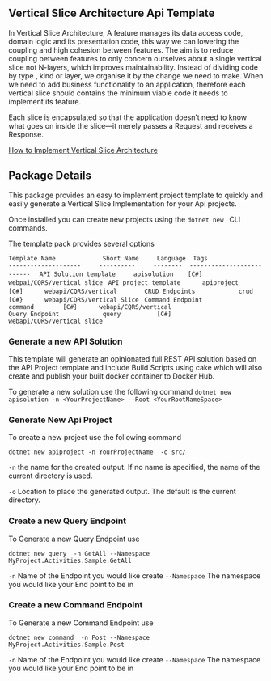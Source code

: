 
## Vertical Slice Architecture Api Template

In Vertical Slice Architecture, A feature manages its data access code, domain logic and its presentation code, this way we can lowering the coupling and high cohesion between features. The aim is to reduce coupling between features to only concern ourselves about a single vertical slice not N-layers, which improves maintainability. Instead of dividing code by type , kind or layer, we organise it by the change we need to make. When we need to add business functionality to an application, therefore each vertical slice should contains the minimum viable code it needs to implement its feature.

Each slice is encapsulated so that the application doesn’t need to know what goes on inside the slice—it merely passes a Request and receives a Response.

[How to Implement Vertical Slice Architecture](https://garywoodfine.com/implementing-vertical-slice-architecture/ "How to Implement Vertical Slice Architecture | Gary Woodfine")


## Package Details

This package provides an easy to implement project template to quickly and easily generate a Vertical Slice Implementation for your Api projects.

Once installed you can create new projects using the `dotnet new ` CLI commands.

The template pack provides several options


`Template Name             Short Name     Language  Tags`                      
`--------------------     ----------     --------  --------------------------  `
`API Solution template     apisolution    [C#]      webpai/CQRS/vertical slice `
`API project template      apiproject     [C#]      webapi/CQRS/vertical       ` 
`CRUD Endpoints            crud           [C#}      webapi/CQRS/Vertical Slice `
`Command Endpoint          command        [C#]      webapi/CQRS/vertical       `     
`Query Endpoint            query          [C#]      webapi/CQRS/vertical slice `


### Generate a new API Solution
This template will generate an opinionated full REST API solution based on the API Project template and include Build Scripts using cake which will also create
and publish your built docker container to Docker Hub.

To generate a new solution use the following command
`dotnet new apisolution -n <YourProjectName> --Root <YourRootNameSpace>`
### Generate New Api Project

To create a new project use the following command

`dotnet new apiproject -n YourProjectName  -o src/`

`-n` the name for the created output. If no name is specified, the name of the current directory is used.

`-o` Location to place the generated output. The default is the current directory.

### Create a new Query Endpoint

To Generate a new Query Endpoint use

`dotnet new query  -n GetAll --Namespace MyProject.Activities.Sample.GetAll`

`-n` Name of the Endpoint you would like create
`--Namespace` The namespace you would like your End point to be in

### Create a new Command Endpoint

To Generate a new Command Endpoint use

`dotnet new command  -n Post --Namespace MyProject.Activities.Sample.Post`

`-n` Name of the Endpoint you would like create
`--Namespace` The namespace you would like your End point to be in


